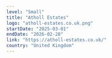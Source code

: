 ```yaml
---
level: "Small"
title: "Atholl Estates"
logo: "atholl-estates.co.uk.png"
startDate: "2025-03-01"
endDate: "2026-02-28"
link: "https://atholl-estates.co.uk/"
country: "United Kingdom"
---
```

